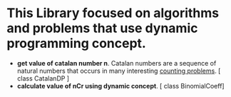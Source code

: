 # This Library focused on algorithms and problems that use dynamic programming concept.

-	**get value of catalan number n**. Catalan numbers are a sequence of natural numbers that occurs in many interesting [counting problems](https://www.geeksforgeeks.org/applications-of-catalan-numbers/). [ class CatalanDP ]
-   **calculate value of nCr using dynamic concept**. [ class BinomialCoeff]